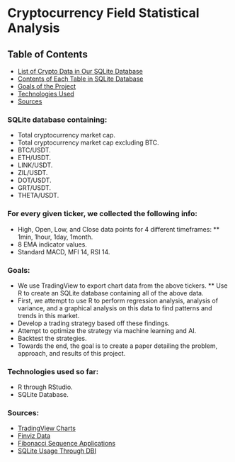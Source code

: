 # Cryptocurrency Field Statistical Analysis

## Table of Contents
* [List of Crypto Data in Our SQLite Database](https://github.com/mglush/cryptoRegAnalysis/blob/main/README.md#sqlite-database-containing)
* [Contents of Each Table in SQLite Database](https://github.com/mglush/cryptoRegAnalysis/blob/main/README.md#for-every-given-ticker-we-collected-the-following-info)
* [Goals of the Project](https://github.com/mglush/cryptoRegAnalysis/blob/main/README.md#goals)
* [Technologies Used](https://github.com/mglush/cryptoRegAnalysis/blob/main/README.md#technologies-used-so-far)
* [Sources](https://github.com/mglush/cryptoRegAnalysis/blob/main/README.md#sources)

### SQLite database containing: 
* Total cryptocurrency market cap.
* Total cryptocurrency market cap excluding BTC.
* BTC/USDT.
* ETH/USDT.
* LINK/USDT.
* ZIL/USDT.
* DOT/USDT.
* GRT/USDT.
* THETA/USDT.

### For every given ticker, we collected the following info:
* High, Open, Low, and Close data points for 4 different timeframes:
** 1min, 1hour, 1day, 1month.
* 8 EMA indicator values.
* Standard MACD, MFI 14, RSI 14.

### Goals:
* We use TradingView to export chart data from the above tickers.
** Use R to create an SQLite database containing all of the above data.
* First, we attempt to use R to perform regression analysis, analysis of variance, and a graphical analysis on this data to find patterns and trends in this market. 
* Develop a trading strategy based off these findings.
* Attempt to optimize the strategy via machine learning and AI.
* Backtest the strategies.
* Towards the end, the goal is to create a paper detailing the problem, approach, and results of this project.

### Technologies used so far:
* R through RStudio.
* SQLite Database.

### Sources:
* [TradingView Charts](https://tradingview.com)
* [Finviz Data](https://finviz.com)
* [Fibonacci Sequence Applications](https://www.investopedia.com/articles/trading/05/advfibonacci.asp)
* [SQLite Usage Through DBI](https://db.rstudio.com/dbi)
